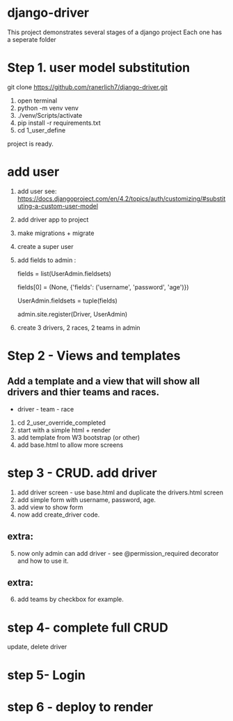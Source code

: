 # django-driver

This project demonstrates several stages of a django project
Each one has a seperate folder

# Step 1. user model substitution

git clone https://github.com/ranerlich7/django-driver.git

1. open terminal
2. python -m venv venv
3. ./venv/Scripts/activate
4. pip install -r requirements.txt
5. cd 1_user_define

project is ready.

# add user

1. add user see:
   https://docs.djangoproject.com/en/4.2/topics/auth/customizing/#substituting-a-custom-user-model

2. add driver app to project
3. make migrations + migrate
4. create a super user

5. add fields to admin :
   
   fields = list(UserAdmin.fieldsets)
   
   fields[0] = (None, {'fields': ('username', 'password', 'age')})
   
   UserAdmin.fieldsets = tuple(fields)
   
   admin.site.register(Driver, UserAdmin)

8. create
   3 drivers, 2 races, 2 teams in admin

# Step 2 - Views and templates
## Add a template and a view that will show all drivers and thier teams and races.

- driver - team - race

1. cd 2_user_override_completed
2. start with a simple html + render
3. add template from W3 bootstrap (or other)
4. add base.html to allow more screens

# step 3 - CRUD. add driver

1. add driver screen - use base.html and duplicate the drivers.html screen
2. add simple form with username, password, age.
3. add view to show form
4. now add create_driver code.

## extra:

5. now only admin can add driver - see @permission_required decorator and how to use it.

## extra:

6. add teams by checkbox for example.

# step 4- complete full CRUD

update, delete driver

# step 5- Login

# step 6 - deploy to render

